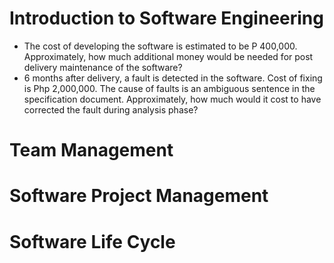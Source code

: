 # Introduction to Software Engineering
* The cost of developing the software is estimated to be P 400,000. Approximately, how much additional money would be needed for post delivery maintenance of the software?
* 6 months after delivery, a fault is detected in the software. Cost of fixing is Php 2,000,000. The cause of faults is an ambiguous sentence in the specification document. Approximately, how much would it cost to have corrected the fault during analysis phase?

# Team Management

# Software Project Management

# Software Life Cycle